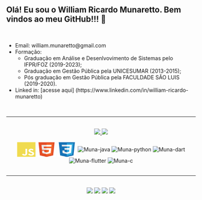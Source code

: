 ## Olá! Eu sou o William Ricardo Munaretto. Bem vindos ao meu GitHub!!! 👋

<br />
<ul>
  <li>Email: william.munaretto@gmail.com</li>
  <li>Formação:
      <ul>
        <li>Graduação em Análise e Desenlvovimento de Sistemas pelo IFPR/FOZ (2019-2023);</li>
        <li>Graduação em Gestão Pública pela UNICESUMAR (2013-2015);</li>
        <li>Pós graduação em Gestão Pública pela FACULDADE SÃO LUIS (2019-2020).</li>
    </ul>
  </li>
  <li>Linked in: [acesse aqui] (https://www.linkedin.com/in/william-ricardo-munaretto)</li>
</ul>
<br/>

---

<br/>
<div align="center">
  <a href="https://github.com/William-Munaretto">
  <img height="150px" src="https://github-readme-stats.vercel.app/api?username=William-Munaretto&show_icons=true&theme=dark&include_all_commits=true&count_private=true"/>
  <img height="150px" src="https://github-readme-stats.vercel.app/api/top-langs/?username=William-Munaretto&layout=compact&langs_count=7&theme=dark"/></a>
</div>
<div style="display: inline_block" align="center"><br>
  <img align="center" alt="Muna-js" height="40" width="50" src="https://raw.githubusercontent.com/devicons/devicon/master/icons/javascript/javascript-plain.svg">
  <img align="center" alt="Muna-html" height="40" width="50" src="https://raw.githubusercontent.com/devicons/devicon/master/icons/html5/html5-original.svg">
  <img align="center" alt="Muna-css" height="40" width="50" src="https://raw.githubusercontent.com/devicons/devicon/master/icons/css3/css3-original.svg">
  <img align="center" alt="Muna-java" height="40" width="50" src="https://cdn.jsdelivr.net/gh/devicons/devicon/icons/java/java-original-wordmark.svg">
  <img align="center" alt="Muna-python" height="40" width="50" src="https://cdn.jsdelivr.net/gh/devicons/devicon/icons/python/python-original.svg" />
  <img align="center" alt="Muna-dart" height="40" width="50" src="https://cdn.jsdelivr.net/gh/devicons/devicon/icons/dart/dart-original-wordmark.svg" />
  <img align="center" alt="Muna-flutter" height="40" width="50" src="https://cdn.jsdelivr.net/gh/devicons/devicon/icons/flutter/flutter-original.svg" />
  <img align="center" alt="Muna-c" height="40" width="50" src="https://cdn.jsdelivr.net/gh/devicons/devicon/icons/c/c-original.svg">
</div>
<br/>

---

<br/>
<div align="center"> 
  <a href="https://www.instagram.com/william_munaretto/" target="_blank"><img src="https://img.shields.io/badge/-Instagram-%23E4405F?style=for-the-badge&logo=instagram&logoColor=white" target="_blank"></a> 
  <a href = "mailto:william.munaretto@gmail.com"><img src="https://img.shields.io/badge/-Gmail-%23333?style=for-the-badge&logo=gmail&logoColor=white" target="_blank"></a>
  <a href="https://www.linkedin.com/in/william-ricardo-munaretto" target="_blank"><img src="https://img.shields.io/badge/-LinkedIn-%230077B5?style=for-the-badge&logo=linkedin&logoColor=white" target="_blank"></a> 
  <a href="https://www.facebook.com/williamricardo.munaretto" target="_blank"><img src="https://img.shields.io/badge/Facebook-1877F2?style=for-the-badge&logo=facebook&logoColor=white" target="_blank"></a> 
</div>
  
